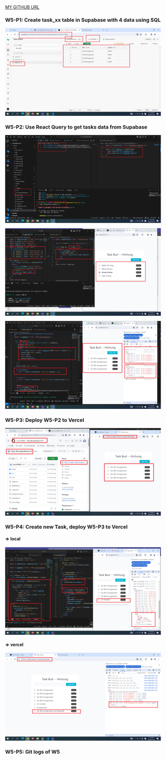 [MY GITHUB URL](https://github.com/soso1554848/1122-wp2-2N_31)

### W5-P1: Create task_xx table in Supabase with 4 data using SQL

![](w05-p1.png)

### W5-P2: Use React Query to get tasks data from Supabase

![](w05-p2-1.png)

![](w05-p2-2.png)

![](w05-p2-3.png)

### W5-P3: Deploy W5-P2 to Vercel

![](w05-p3.png)

### W5-P4: Create new Task, deploy W5-P3 to Vercel

#### => local

![](w05-p4-1.png)

#### => vercel

![](w05-p4-2.png)

### W5-P5: Git logs of W5

